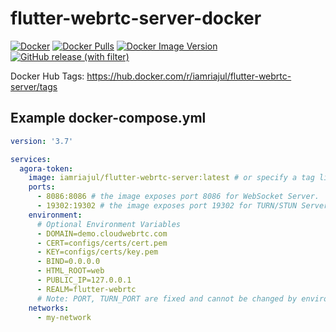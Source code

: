 # flutter-webrtc-server-docker

[![Docker](https://img.shields.io/badge/docker-%230db7ed.svg?style=for-the-badge&logo=docker&logoColor=white)](https://hub.docker.com/r/iamriajul/flutter-webrtc-server) [![Docker Pulls](https://img.shields.io/docker/pulls/iamriajul/flutter-webrtc-server.svg?style=for-the-badge&logo=docker&logoColor=white)](https://hub.docker.com/r/iamriajul/flutter-webrtc-server)  [![Docker Image Version](https://img.shields.io/docker/v/iamriajul/flutter-webrtc-server.svg?style=for-the-badge&logo=docker&logoColor=white&label=Docker%20Image%20Version)](https://hub.docker.com/r/iamriajul/flutter-webrtc-server) [![GitHub release (with filter)](https://img.shields.io/github/v/release/flutter-webrtc/flutter-webrtc-server?style=for-the-badge&logo=github&label=Flutter%20WebRTC%20Server)](https://github.com/flutter-webrtc/flutter-webrtc-server)

Docker Hub Tags: https://hub.docker.com/r/iamriajul/flutter-webrtc-server/tags

## Example docker-compose.yml

```yaml
version: '3.7'

services:
  agora-token:
    image: iamriajul/flutter-webrtc-server:latest # or specify a tag like iamriajul/flutter-webrtc-server:1.4.2
    ports:
      - 8086:8086 # the image exposes port 8086 for WebSocket Server.
      - 19302:19302 # the image exposes port 19302 for TURN/STUN Server.
    environment:
      # Optional Environment Variables
      - DOMAIN=demo.cloudwebrtc.com
      - CERT=configs/certs/cert.pem
      - KEY=configs/certs/key.pem
      - BIND=0.0.0.0
      - HTML_ROOT=web
      - PUBLIC_IP=127.0.0.1
      - REALM=flutter-webrtc
      # Note: PORT, TURN_PORT are fixed and cannot be changed by environment variables.
    networks:
      - my-network
```

